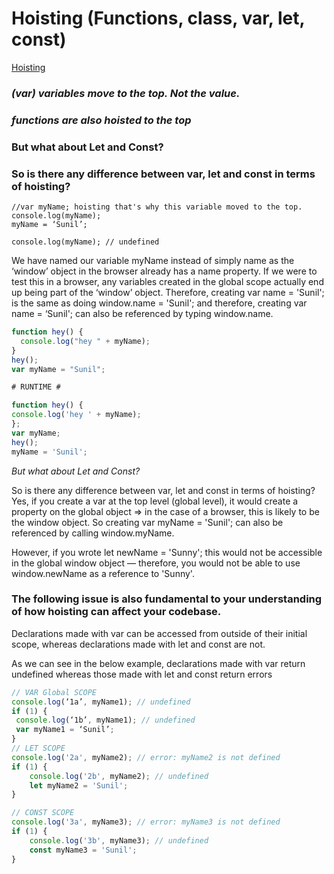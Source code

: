 # Hoisting (Functions, class, var, let, const)

[Hoisting](https://medium.com/javascript-in-plain-english/https-medium-com-javascript-in-plain-english-what-is-hoisting-in-javascript-a63c1b2267a1)

### _(var) variables move to the top. Not the value._

### _functions are also hoisted to the top_

### But what about Let and Const?

### So is there any difference between var, let and const in terms of hoisting?

```
//var myName; hoisting that's why this variable moved to the top.
console.log(myName);
myName = ‘Sunil’;

console.log(myName); // undefined
```

We have named our variable myName instead of simply name as the ‘window’ object in the browser already has a name property. If we were to test this in a browser, any variables created in the global scope actually end up being part of the ‘window’ object. Therefore, creating var name = 'Sunil'; is the same as doing window.name = 'Sunil'; and therefore, creating var name = ‘Sunil'; can also be referenced by typing window.name.

```js
function hey() {
  console.log("hey " + myName);
}
hey();
var myName = "Sunil";

# RUNTIME #

function hey() {
console.log('hey ' + myName);
};
var myName;
hey();
myName = 'Sunil';

```

_But what about Let and Const?_

So is there any difference between var, let and const in terms of hoisting?
Yes, if you create a var at the top level (global level), it would create a property on the global object => in the case of a browser, this is likely to be the window object.
So creating var myName = 'Sunil'; can also be referenced by calling window.myName.

However, if you wrote let newName = 'Sunny'; this would not be accessible in the global window object — therefore, you would not be able to use window.newName as a reference to 'Sunny'.

### The following issue is also fundamental to your understanding of how hoisting can affect your codebase.

Declarations made with var can be accessed from outside of their initial scope, whereas declarations made with let and const are not.

As we can see in the below example, declarations made with var return undefined whereas those made with let and const return errors

```js
// VAR Global SCOPE
console.log(‘1a’, myName1); // undefined
if (1) {
 console.log(‘1b’, myName1); // undefined
 var myName1 = ‘Sunil’;
}
// LET SCOPE
console.log('2a', myName2); // error: myName2 is not defined
if (1) {
    console.log('2b', myName2); // undefined
    let myName2 = 'Sunil';
}

// CONST SCOPE
console.log('3a', myName3); // error: myName3 is not defined
if (1) {
    console.log('3b', myName3); // undefined
    const myName3 = 'Sunil';
}
```
